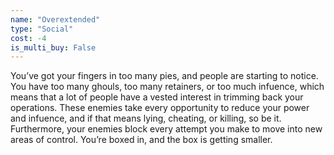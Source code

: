 ```yaml
---
name: "Overextended"
type: "Social"
cost: -4
is_multi_buy: False
---
```


You’ve got your fingers in too many pies, and people are starting to notice. You have too many ghouls, too many retainers, or too much infuence, which means that a lot of people have a vested interest in trimming back your operations. These enemies take every opportunity to reduce your power and infuence, and if that means lying, cheating, or killing, so be it. Furthermore, your enemies block every attempt you make to move into new areas of control. You’re boxed in, and the box is getting smaller.
